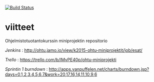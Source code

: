 [![Build Status](https://travis-ci.org/esat-miniprojekti/viitteet.svg)](https://travis-ci.org/esat-miniprojekti/viitteet)

# viitteet
Ohjelmistotuotantokurssin miniprojektin repositorio

*Jenkins* : http://ohtu.jamo.io/view/k2015-ohtu-miniprojektit/job/esat/ 

*Trello* : https://trello.com/b/lMvPE40p/ohtu-miniprojekti

*Sprintin 1 burndown* : http://apps.vanpuffelen.net/charts/burndown.jsp?days=0,1,2,3,4,5,6,7&work=20,17,16,14,11,10,9,6
